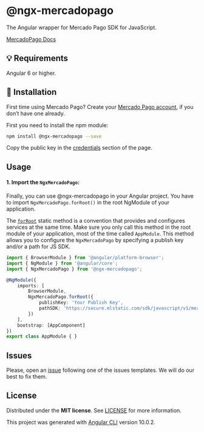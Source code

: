 # @ngx-mercadopago

The Angular wrapper for Mercado Pago SDK for JavaScript.

[MercadoPago Docs](https://www.mercadopago.com.ar/developers/es/guides/sdks/official/js)

## 💡 Requirements

Angular 6 or higher.

## 📲 Installation 

First time using Mercado Pago? Create your [Mercado Pago account](https://www.mercadopago.com), if you don’t have one already.

First you need to install the npm module:

```sh
npm install @ngx-mercadopago --save
```

Copy the public key in the [credentials](https://www.mercadopago.com.ar/developers/panel/credentials) section of the page.



## Usage

#### 1. Import the `NgxMercadoPago`:

Finally, you can use @ngx-mercadopago in your Angular project. You have to import `NgxMercadoPago.forRoot()` in the root NgModule of your application.

The [`forRoot`](https://angular.io/api/router/RouterModule#forroot) static method is a convention that provides and configures services at the same time.
Make sure you only call this method in the root module of your application, most of the time called `AppModule`.
This method allows you to configure the `NgxMercadoPago` by specifying a publish key and/or a path for JS SDK.

```ts
import { BrowserModule } from '@angular/platform-browser';
import { NgModule } from '@angular/core';
import { NgxMercadoPago } from '@ngx-mercadopago';

@NgModule({
    imports: [
        BrowserModule,
        NgxMercadoPago.forRoot({
            publishKey: 'Your Publish Key',
            pathSDK: 'https://secure.mlstatic.com/sdk/javascript/v1/mercadopago.js'
        })
    ],
    bootstrap: [AppComponent]
})
export class AppModule { }
```



## Issues

Please, open an [issue](https://github.com/gabfiocchi/ngx-mercadopago/issues) following one of the issues templates. We will do our best to fix them.

## License

Distributed under the **MIT license**. See [LICENSE](https://github.com/gabfiocchi/ngx-mercadopago/blob/master/LICENSE) for more information.


This project was generated with [Angular CLI](https://github.com/angular/angular-cli) version 10.0.2.
